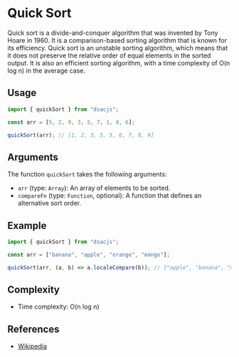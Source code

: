 # Quick Sort

Quick sort is a divide-and-conquer algorithm that was invented by Tony Hoare in 1960. It is a comparison-based sorting algorithm that is known for its efficiency. Quick sort is an unstable sorting algorithm, which means that it does not preserve the relative order of equal elements in the sorted output. It is also an efficient sorting algorithm, with a time complexity of O(n log n) in the average case.

## Usage

```js
import { quickSort } from "dsacjs";

const arr = [5, 2, 9, 3, 5, 7, 1, 8, 6];

quickSort(arr); // [1, 2, 3, 5, 5, 6, 7, 8, 9]
```

## Arguments

The function `quickSort` takes the following arguments:

- `arr` (type: `Array`): An array of elements to be sorted.
- `compareFn` (type: `Function`, optional): A function that defines an alternative sort order.

## Example

```js
import { quickSort } from "dsacjs";

const arr = ["banana", "apple", "orange", "mango"];

quickSort(arr, (a, b) => a.localeCompare(b)); // ["apple", "banana", "mango", "orange"]
```

## Complexity

- Time complexity: O(n log n)

## References

- [Wikipedia](https://en.wikipedia.org/wiki/Quicksort)
